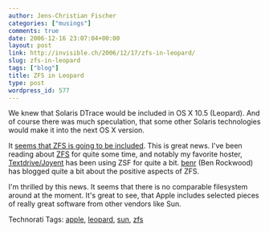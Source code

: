 ```yaml
---
author: Jens-Christian Fischer
categories: ["musings"]
comments: true
date: 2006-12-16 23:07:04+00:00
layout: post
link: http://invisible.ch/2006/12/17/zfs-in-leopard/
slug: zfs-in-leopard
tags: ["blog"]
title: ZFS in Leopard
type: post
wordpress_id: 577
---
```


We knew that Solaris DTrace would be included in OS X 10.5 (Leopard). And of course there was much speculation, that some other Solaris technologies would make it into the next OS X version.

It [seems that ZFS is going to be included][1]. This is great news. I've been reading about [ZFS][2] for quite some time, and notably my favorite hoster, [Textdrive/Joyent][3] has been using ZSF for quite a bit. [benr][4] (Ben Rockwood) has blogged quite a bit about the positive aspects of ZFS. 

I'm thrilled by this news. It seems that there is no comparable filesystem around at the moment. It's great to see, that Apple includes selected pieces of really great software from other vendors like Sun. 

[1]: http://mac4ever.com/news/27485/zettabyte_sur_leopard/
[2]: http://en.wikipedia.org/wiki/Zfs
[3]: http://www.joyent.com
[4]: http://www.cuddletech.com/blog/index.php



Technorati Tags: [apple](http://www.technorati.com/tag/apple), [leopard](http://www.technorati.com/tag/leopard), [sun](http://www.technorati.com/tag/sun), [zfs](http://www.technorati.com/tag/zfs)
